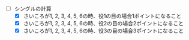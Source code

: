 - [ ] シングルの計算
  - [x] さいころが1, 2, 3, 4, 5, 6の時、役1の目の場合1ポイントになること
  - [x] さいころが1, 2, 3, 4, 5, 6の時、役2の目の場合2ポイントになること
  - [x] さいころが1, 2, 3, 4, 5, 6の時、役3の目の場合3ポイントになること
